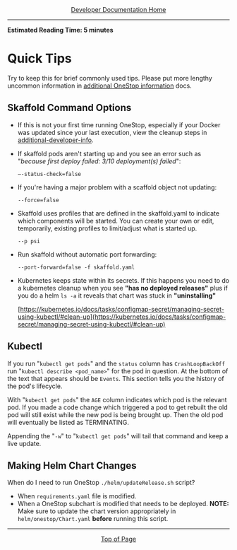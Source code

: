 <div align="center"><a href="/onestop/developer">Developer Documentation Home</a></div>
<hr>

**Estimated Reading Time: 5 minutes**
# Quick Tips
Try to keep this for brief commonly used tips. Please put more lengthy uncommon information in [additional OneStop information](additional-developer-info) docs.

## Skaffold Command Options
* If this is not your first time running OneStop, especially if your Docker was updated since your last execution, view the cleanup steps in [additional-developer-info](additional-developer-info).

* If skaffold pods aren't starting up and you see an error such as "*because first deploy failed: 3/10 deployment(s) failed*":

    `—-status-check=false`
    
* If you're having a major problem with a scaffold object not updating:

    `--force=false`
    
* Skaffold uses profiles that are defined in the skaffold.yaml to indicate which components will be started. You can create your own or edit, temporarily, existing profiles to limit/adjust what is started up. 

    `--p psi`    

* Run skaffold without automatic port forwarding:

    `--port-forward=false -f skaffold.yaml`
 
* Kubernetes keeps state within its secrets. If this happens you need to do a kubernetes cleanup when you see **"has no deployed releases"** plus if you do a helm `ls -a` it reveals that chart was stuck in **"uninstalling"**
  
  [https://kubernetes.io/docs/tasks/configmap-secret/managing-secret-using-kubectl/#clean-up](https://kubernetes.io/docs/tasks/configmap-secret/managing-secret-using-kubectl/#clean-up)

## Kubectl
If you run "`kubectl get pods`" and the `status` column has `CrashLoopBackOff` run "`kubectl describe <pod_name>`" for the pod in question. At the bottom of the text that appears should be `Events`. This section tells you the history of the pod's lifecycle.
 
With "`kubectl get pods`" the `AGE` column indicates which pod is the relevant pod. If you made a code change which triggered a pod to get rebuilt the old pod will still exist while the new pod is being brought up. Then the old pod will eventually be listed as TERMINATING.

Appending the "`-w`" to "`kubectl get pods`" will tail that command and keep a live update.

## Making Helm Chart Changes
When do I need to run OneStop `./helm/updateRelease.sh` script?
- When `requirements.yaml` file is modified.
- When a OneStop subchart is modified that needs to be deployed. **NOTE:** Make sure to update the chart version appropriately in `helm/onestop/Chart.yaml` **before** running this script.

<hr>
<div align="center"><a href="#">Top of Page</a></div>
